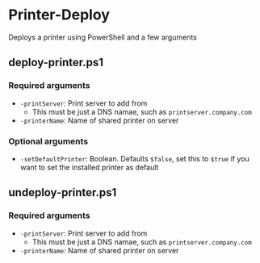 # Printer-Deploy
Deploys a printer using PowerShell and a few arguments

## deploy-printer.ps1
### Required arguments
 - `-printServer`: Print server to add from
   - This must be just a DNS namae, such as `printserver.company.com`
 - `-printerName`: Name of shared printer on server

### Optional arguments
 - `-setDefaultPrinter`: Boolean. Defaults `$false`, set this to `$true` if you want to set the installed printer as default

## undeploy-printer.ps1
### Required arguments
 - `-printServer`: Print server to add from
   - This must be just a DNS namae, such as `printserver.company.com`
 - `-printerName`: Name of shared printer on server
